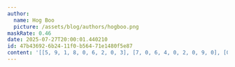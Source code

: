 ```yaml
---
author:
  name: Hog Boo
  picture: /assets/blog/authors/hogboo.png
maskRate: 0.46
date: 2025-07-27T20:00:01.440210
id: 47b43692-6b24-11f0-b564-71e1480f5e87
content: '[[5, 9, 1, 8, 0, 6, 2, 0, 3], [7, 0, 6, 4, 0, 2, 0, 9, 0], [0, 4, 2, 0, 0, 0, 7, 0, 0], [0, 0, 9, 0, 0, 1, 0, 0, 4], [0, 0, 8, 6, 0, 3, 1, 7, 9], [1, 0, 5, 9, 0, 0, 8, 0, 6], [9, 5, 0, 0, 0, 4, 6, 0, 0], [0, 1, 4, 0, 0, 8, 0, 3, 0], [8, 0, 7, 3, 0, 9, 4, 1, 5]]'
---
```

